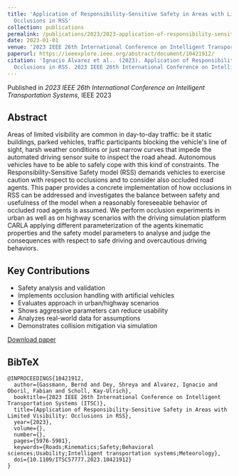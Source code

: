 ```yaml
---
title: 'Application of Responsibility-Sensitive Safety in Areas with Limited Visibility:
  Occlusions in RSS'
collection: publications
permalink: /publications/2023/2023-application-of-responsibility-sensitive-safety-in
date: 2023-01-01
venue: '2023 IEEE 26th International Conference on Intelligent Transportation Systems'
paperurl: https://ieeexplore.ieee.org/abstract/document/10421912/
citation: 'Ignacio Alvarez et al.. (2023). Application of Responsibility-Sensitive Safety in Areas with Limited Visibility:
  Occlusions in RSS. 2023 IEEE 26th International Conference on Intelligent Transportation Systems.'
---
```


Published in *2023 IEEE 26th International Conference on Intelligent Transportation Systems*, IEEE 2023

## Abstract

Areas of limited visibility are common in day-to-day traffic: be it static buildings, parked vehicles, traffic participants blocking the vehicle's line of sight, harsh weather conditions or just narrow curves that impede the automated driving sensor suite to inspect the road ahead. Autonomous vehicles have to be able to safely cope with this kind of constraints. The Responsibility-Sensitive Safety model (RSS) demands vehicles to exercise caution with respect to occlusions and to consider also occluded road agents. This paper provides a concrete implementation of how occlusions in RSS can be addressed and investigates the balance between safety and usefulness of the model when a reasonably foreseeable behavior of occluded road agents is assumed. We perform occlusion experiments in urban as well as on highway scenarios with the driving simulation platform CARLA applying different parameterization of the agents kinematic properties and the safety model parameters to analyse and judge the consequences with respect to safe driving and overcautious driving behaviors.

## Key Contributions

* Safety analysis and validation
* Implements occlusion handling with artificial vehicles
* Evaluates approach in urban/highway scenarios
* Shows aggressive parameters can reduce usability
* Analyzes real-world data for assumptions
* Demonstrates collision mitigation via simulation


[Download paper](https://ieeexplore.ieee.org/abstract/document/10421912/)

## BibTeX

```
@INPROCEEDINGS{10421912,
  author={Gassmann, Bernd and Dey, Shreya and Alvarez, Ignacio and Oboril, Fabian and Scholl, Kay-Ulrich},
  booktitle={2023 IEEE 26th International Conference on Intelligent Transportation Systems (ITSC)}, 
  title={Application of Responsibility-Sensitive Safety in Areas with Limited Visibility: Occlusions in RSS}, 
  year={2023},
  volume={},
  number={},
  pages={5976-5981},
  keywords={Roads;Kinematics;Safety;Behavioral sciences;Usability;Intelligent transportation systems;Meteorology},
  doi={10.1109/ITSC57777.2023.10421912}
}
```
